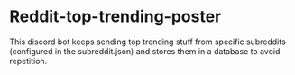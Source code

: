 # Reddit-top-trending-poster
This discord bot keeps sending top trending stuff from specific subreddits (configured in the subreddit.json) and stores them in a database to avoid repetition. 
